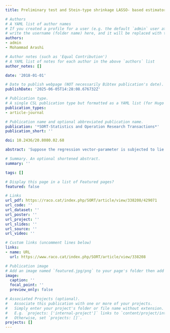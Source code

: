 ```yaml
---
title: Preliminary test and Stein-type shrinkage LASSO- based estimators

# Authors
# A YAML list of author names
# If you created a profile for a user (e.g. the default `admin` user at `content/authors/admin/`), 
# write the username (folder name) here, and it will be replaced with their full name and linked to their profile.
authors:
- admin
- Mohammad Arashi

# Author notes (such as 'Equal Contribution')
# A YAML list of notes for each author in the above `authors` list
author_notes: []

date: '2018-01-01'

# Date to publish webpage (NOT necessarily Bibtex publication's date).
publishDate: '2025-06-05T14:28:08.676732Z'

# Publication type.
# A single CSL publication type but formatted as a YAML list (for Hugo requirements).
publication_types:
- article-journal

# Publication name and optional abbreviated publication name.
publication: '*SORT-Statistics and Operation Research Transactions*'
publication_short: ''

doi: 10.2436/20.8080.02.68

abstract: 'Suppose the regression vector-parameter is subjected to lie in a subspace hypothesis in a linear regression model. In situations where the use of least absolute and shrinkage selection operator (LASSO) is desired, we propose a restricted LASSO estimator. To improve its performance, LASSO-type shrinkage estimators are also developed and their asymptotic performance is studied. For numerical analysis, we used relative efficiency and mean prediction error to compare the estimators which resulted in the shrinkage estimators to have better performance compared to the LASSO.'

# Summary. An optional shortened abstract.
summary: ''

tags: []

# Display this page in a list of Featured pages?
featured: false

# Links
url_pdf: https://raco.cat/index.php/SORT/article/view/338208/429071
url_code: ''
url_dataset: ''
url_poster: ''
url_project: ''
url_slides: ''
url_source: ''
url_video: ''

# Custom links (uncomment lines below)
links:
- name: URL
  url: https://www.raco.cat/index.php/SORT/article/view/338208

# Publication image
# Add an image named `featured.jpg/png` to your page's folder then add a caption below.
image:
  caption: ''
  focal_point: ''
  preview_only: false

# Associated Projects (optional).
#   Associate this publication with one or more of your projects.
#   Simply enter your project's folder or file name without extension.
#   E.g. `projects: ['internal-project']` links to `content/project/internal-project/index.md`.
#   Otherwise, set `projects: []`.
projects: []
---
```



